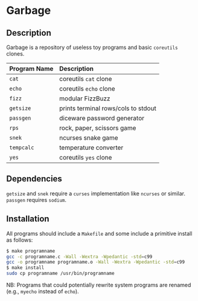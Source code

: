 # Garbage

## Description

Garbage is a repository of useless toy programs and basic `coreutils` clones.

| **Program Name** | **Description**                     |
| :--------------- | :---------------------------------- |
| `cat`            | coreutils `cat` clone               |
| `echo`           | coreutils `echo` clone              |
| `fizz`           | modular FizzBuzz                    |
| `getsize`        | prints terminal rows/cols to stdout |
| `passgen`        | diceware password generator         |
| `rps`            | rock, paper, scissors game          |
| `snek`           | ncurses snake game                  |
| `tempcalc`       | temperature converter               |
| `yes`            | coreutils `yes` clone               |

## Dependencies

`getsize` and `snek` require a `curses` implementation like `ncurses` or
similar.  
`passgen` requires `sodium`.  

## Installation

All programs should include a `Makefile` and some include a primitive install as
follows:

```bash
$ make programname
gcc -c programname.c -Wall -Wextra -Wpedantic -std=c99
gcc -o programname programname.o -Wall -Wextra -Wpedantic -std=c99
$ make install
sudo cp programname /usr/bin/programname
```

NB: Programs that could potentially rewrite system programs are renamed (e.g.,
`myecho` instead of `echo`).
